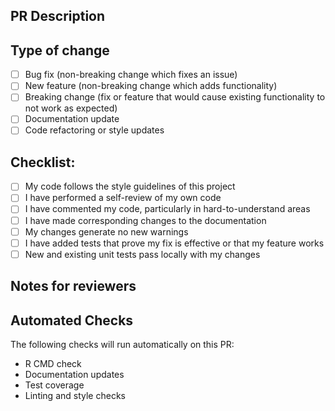 ## PR Description
<!-- Please include a summary of the changes and which issue is fixed or what feature is added -->

## Type of change
<!-- Please mark relevant options with [x] -->

- [ ] Bug fix (non-breaking change which fixes an issue)
- [ ] New feature (non-breaking change which adds functionality)
- [ ] Breaking change (fix or feature that would cause existing functionality to not work as expected)
- [ ] Documentation update
- [ ] Code refactoring or style updates

## Checklist:
<!-- Please mark relevant options with [x] -->

- [ ] My code follows the style guidelines of this project
- [ ] I have performed a self-review of my own code
- [ ] I have commented my code, particularly in hard-to-understand areas
- [ ] I have made corresponding changes to the documentation
- [ ] My changes generate no new warnings
- [ ] I have added tests that prove my fix is effective or that my feature works
- [ ] New and existing unit tests pass locally with my changes

## Notes for reviewers
<!-- Optional: Any notes or context that would be useful for the reviewer -->

## Automated Checks
The following checks will run automatically on this PR:
- R CMD check
- Documentation updates
- Test coverage
- Linting and style checks
